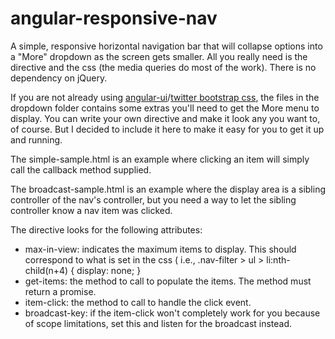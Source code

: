 angular-responsive-nav
======================

A simple, responsive horizontal navigation bar that will collapse options into a "More" dropdown as the screen gets smaller. All you really need is the directive and the css (the media queries do most of the work). There is no dependency on jQuery.

If you are not already using <a href="https://github.com/angular-ui/bootstrap">angular-ui</a>/<a href="http://getbootstrap.com/css/">twitter bootstrap css</a>, the files in the dropdown folder contains some extras you'll need to get the More menu to display. You can write your own directive and make it look any you want to, of course.  But I decided to include it here to make it easy for you to get it up and running.

The simple-sample.html is an example where clicking an item will simply call the callback method supplied.

The broadcast-sample.html is an example where the display area is a sibling controller of the nav's controller, but you need a way to let the sibling controller know a nav item was clicked. 

The directive looks for the following attributes:

- max-in-view: indicates the maximum items to display. This should correspond to what is set in the css ( i.e., 		.nav-filter > ul > li:nth-child(n+4) { display: none; }
- get-items: the method to call to populate the items. The method must return a promise.
- item-click: the method to call to handle the click event.
- broadcast-key: if the item-click won't completely work for you because of scope limitations, set this and listen 		for the broadcast instead.